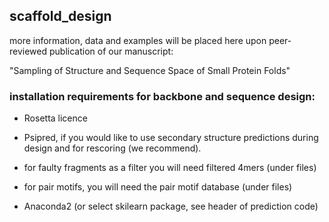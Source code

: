 ## scaffold_design

more information, data and examples will be placed here upon peer-reviewed publication of our manuscript:

"Sampling of Structure and Sequence Space of Small Protein Folds"



### installation requirements for backbone and sequence design:

* Rosetta licence

* Psipred, if you would like to use secondary structure predictions during design and for rescoring (we recommend). 

* for faulty fragments as a filter you will need filtered 4mers (under files)

* for pair motifs, you will need the pair motif database (under files)

* Anaconda2 (or select skilearn package, see header of prediction code)




